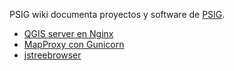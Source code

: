 PSIG wiki documenta proyectos y software de [PSIG](http://www.psig.es/).

* [QGIS server en Nginx](./qgisserver.md) 
* [MapProxy con Gunicorn](./mapproxy.md)
* [jstreebrowser](https://github.com/geraldo/jstreebrowser)